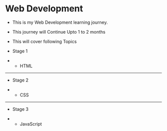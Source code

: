 # Web Development
- This is my Web Development  learning journey.

- This journey will Continue Upto 1 to 2 months

- This will cover following Topics


- Stage 1

- - HTML

---

- Stage 2

- - CSS

---
- Stage 3

- - JavaScript







